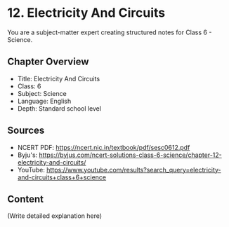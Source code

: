 # 12. Electricity And Circuits

You are a subject-matter expert creating structured notes for Class 6 - Science.

## Chapter Overview
- Title: Electricity And Circuits
- Class: 6
- Subject: Science
- Language: English
- Depth: Standard school level

## Sources
- NCERT PDF: https://ncert.nic.in/textbook/pdf/sesc0612.pdf
- Byju's: https://byjus.com/ncert-solutions-class-6-science/chapter-12-electricity-and-circuits/
- YouTube: https://www.youtube.com/results?search_query=electricity-and-circuits+class+6+science

## Content
(Write detailed explanation here)
